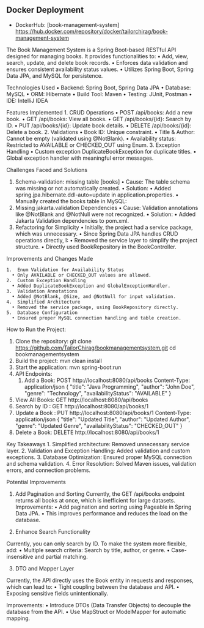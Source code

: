 ##  Docker Deployment
- DockerHub: [book-management-system] https://hub.docker.com/repository/docker/tailorchirag/book-management-system
 	

The Book Management System is a Spring Boot-based RESTful API designed for managing books. It provides functionalities to:
	•	Add, view, search, update, and delete book records.
	•	Enforces data validation and ensures consistent availability status values.
	•	Utilizes Spring Boot, Spring Data JPA, and MySQL for persistence.
 
 Technologies Used
	•	Backend: Spring Boot, Spring Data JPA
	•	Database: MySQL
	•	ORM: Hibernate
	•	Build Tool: Maven
	•	Testing: JUnit, Postman
	•	IDE: IntelliJ IDEA
 
 Features Implemented
	1.	CRUD Operations
	•	POST /api/books: Add a new book.
	•	GET /api/books: View all books.
	•	GET /api/books/{id}: Search by ID.
	•	PUT /api/books/{id}: Update book details.
	•	DELETE /api/books/{id}: Delete a book.
	2.	Validations
	•	Book ID: Unique constraint.
	•	Title & Author: Cannot be empty (validated using @NotBlank).
	•	Availability status: Restricted to AVAILABLE or CHECKED_OUT using Enum.
	3.	Exception Handling
	•	Custom exception DuplicateBookException for duplicate titles.
	•	Global exception handler with meaningful error messages.

 Challenges Faced and Solutions
  
  1. Schema-validation: missing table [books]
	  •	Cause: The table schema was missing or not automatically created.
	  •	Solution:
	  •	Added spring.jpa.hibernate.ddl-auto=update in application.properties.
	  •	Manually created the books table in MySQL:
  2. Missing jakarta.validation Dependencies
	  •	Cause: Validation annotations like @NotBlank and @NotNull were not recognized.
	  •	Solution:
	  •	Added Jakarta Validation dependencies to pom.xml.
  3. Refactoring for Simplicity
	  •	Initially, the project had a service package, which was unnecessary.
	  •	Since Spring Data JPA handles CRUD operations directly, I:
	  •	Removed the service layer to simplify the project structure.
	  •	Directly used BookRepository in the BookController.

Improvements and Changes Made

	1.	Enum Validation for Availability Status
	  •	Only AVAILABLE or CHECKED_OUT values are allowed.
	2.	Custom Exception Handling
	  •	Added DuplicateBookException and GlobalExceptionHandler.
	3.	Validation Annotations
	  •	Added @NotBlank, @Size, and @NotNull for input validation.
	4.	Simplified Architecture
	  •	Removed the service package, using BookRepository directly.
	5.	Database Configuration
	  •	Ensured proper MySQL connection handling and table creation.

How to Run the Project:
  1. Clone the repository: git clone https://github.com/TailorChirag/bookmanagementsystem.git cd bookmanagementsystem
  2. Build the project: mvn clean install
  3. Start the application: mvn spring-boot:run
  4. API Endpoints:
	    1. Add a Book: POST http://localhost:8080/api/books
          Content-Type: application/json
{
  "title": "Java Programming",
  "author": "John Doe",
  "genre": "Technology",
  "availabilityStatus": "AVAILABLE"
}
  2. View All Books: GET http://localhost:8080/api/books
  3. Search by ID : GET http://localhost:8080/api/books/1
  4. Update a Book : PUT http://localhost:8080/api/books/1
      Content-Type: application/json
      {
        "title": "Updated Title",
        "author": "Updated Author",
        "genre": "Updated Genre",
        "availabilityStatus": "CHECKED_OUT"
      }
  5. Delete a Book: DELETE http://localhost:8080/api/books/1

Key Takeaways
	1.	Simplified architecture: Removed unnecessary service layer.
	2.	Validation and Exception Handling: Added validation and custom exceptions.
	3.	Database Optimization: Ensured proper MySQL connection and schema validation.
	4.	Error Resolution: Solved Maven issues, validation errors, and connection problems.

Potential Improvements
  1. Add Pagination and Sorting Currently, the GET /api/books endpoint returns all books at once, which is inefficient for large datasets.
      Improvements:
    	•	Add pagination and sorting using Pageable in Spring Data JPA.
    	•	This improves performance and reduces the load on the database.

  2. Enhance Search Functionality

   Currently, you can only search by ID.
    To make the system more flexible, add:
      •	Multiple search criteria: Search by title, author, or genre.
      •	Case-insensitive and partial matching.
      
3. DTO and Mapper Layer

Currently, the API directly uses the Book entity in requests and responses, which can lead to:
	•	Tight coupling between the database and API.
	•	Exposing sensitive fields unintentionally.

Improvements:
	•	Introduce DTOs (Data Transfer Objects) to decouple the database from the API.
	•	Use MapStruct or ModelMapper for automatic mapping.

